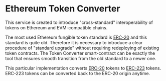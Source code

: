 # Ethereum Token Converter

This service is created to introduce "cross-standard" interoperability of tokens on Ethereum and EVM-compatible chains.

The most used Ethereum fungible token standard is [ERC-20](https://eips.ethereum.org/EIPS/eip-20) and this standard is quite old. Therefore it is necessary to introduce a clear procedure of "standard upgrade" without requiring redeploying of existing token contracts. The Token Converter smart-contract can be exactly the tool that ensures smooth transition from the old standard to a newer one.

This particular implementation converts [ERC-20](https://eips.ethereum.org/EIPS/eip-20) tokens to [ERC-223](https://eips.ethereum.org/EIPS/eip-223) tokens. ERC-223 tokens can be converted back to the ERC-20 origin anytime.
